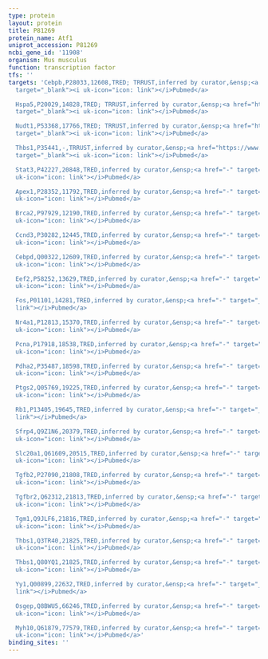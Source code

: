```yaml
---
type: protein
layout: protein
title: P81269
protein_name: Atf1
uniprot_accession: P81269
ncbi_gene_id: '11908'
organism: Mus musculus
function: transcription factor
tfs: ''
targets: 'Cebpb,P28033,12608,TRED; TRRUST,inferred by curator,&ensp;<a href="https://www.ncbi.nlm.nih.gov/pubmed/?term=14593102%5Buid%5D"
  target="_blank"><i uk-icon="icon: link"></i>Pubmed</a>

  Hspa5,P20029,14828,TRED; TRRUST,inferred by curator,&ensp;<a href="https://www.ncbi.nlm.nih.gov/pubmed/?term=12871976%5Buid%5D"
  target="_blank"><i uk-icon="icon: link"></i>Pubmed</a>

  Nudt1,P53368,17766,TRED; TRRUST,inferred by curator,&ensp;<a href="https://www.ncbi.nlm.nih.gov/pubmed/?term=11314867%5Buid%5D"
  target="_blank"><i uk-icon="icon: link"></i>Pubmed</a>

  Thbs1,P35441,-,TRRUST,inferred by curator,&ensp;<a href="https://www.ncbi.nlm.nih.gov/pubmed/?term=9371503%5Buid%5D"
  target="_blank"><i uk-icon="icon: link"></i>Pubmed</a>

  Stat3,P42227,20848,TRED,inferred by curator,&ensp;<a href="-" target="_blank"><i
  uk-icon="icon: link"></i>Pubmed</a>

  Apex1,P28352,11792,TRED,inferred by curator,&ensp;<a href="-" target="_blank"><i
  uk-icon="icon: link"></i>Pubmed</a>

  Brca2,P97929,12190,TRED,inferred by curator,&ensp;<a href="-" target="_blank"><i
  uk-icon="icon: link"></i>Pubmed</a>

  Ccnd3,P30282,12445,TRED,inferred by curator,&ensp;<a href="-" target="_blank"><i
  uk-icon="icon: link"></i>Pubmed</a>

  Cebpd,Q00322,12609,TRED,inferred by curator,&ensp;<a href="-" target="_blank"><i
  uk-icon="icon: link"></i>Pubmed</a>

  Eef2,P58252,13629,TRED,inferred by curator,&ensp;<a href="-" target="_blank"><i
  uk-icon="icon: link"></i>Pubmed</a>

  Fos,P01101,14281,TRED,inferred by curator,&ensp;<a href="-" target="_blank"><i uk-icon="icon:
  link"></i>Pubmed</a>

  Nr4a1,P12813,15370,TRED,inferred by curator,&ensp;<a href="-" target="_blank"><i
  uk-icon="icon: link"></i>Pubmed</a>

  Pcna,P17918,18538,TRED,inferred by curator,&ensp;<a href="-" target="_blank"><i
  uk-icon="icon: link"></i>Pubmed</a>

  Pdha2,P35487,18598,TRED,inferred by curator,&ensp;<a href="-" target="_blank"><i
  uk-icon="icon: link"></i>Pubmed</a>

  Ptgs2,Q05769,19225,TRED,inferred by curator,&ensp;<a href="-" target="_blank"><i
  uk-icon="icon: link"></i>Pubmed</a>

  Rb1,P13405,19645,TRED,inferred by curator,&ensp;<a href="-" target="_blank"><i uk-icon="icon:
  link"></i>Pubmed</a>

  Sfrp4,Q9Z1N6,20379,TRED,inferred by curator,&ensp;<a href="-" target="_blank"><i
  uk-icon="icon: link"></i>Pubmed</a>

  Slc20a1,Q61609,20515,TRED,inferred by curator,&ensp;<a href="-" target="_blank"><i
  uk-icon="icon: link"></i>Pubmed</a>

  Tgfb2,P27090,21808,TRED,inferred by curator,&ensp;<a href="-" target="_blank"><i
  uk-icon="icon: link"></i>Pubmed</a>

  Tgfbr2,Q62312,21813,TRED,inferred by curator,&ensp;<a href="-" target="_blank"><i
  uk-icon="icon: link"></i>Pubmed</a>

  Tgm1,Q9JLF6,21816,TRED,inferred by curator,&ensp;<a href="-" target="_blank"><i
  uk-icon="icon: link"></i>Pubmed</a>

  Thbs1,Q3TR40,21825,TRED,inferred by curator,&ensp;<a href="-" target="_blank"><i
  uk-icon="icon: link"></i>Pubmed</a>

  Thbs1,Q80YQ1,21825,TRED,inferred by curator,&ensp;<a href="-" target="_blank"><i
  uk-icon="icon: link"></i>Pubmed</a>

  Yy1,Q00899,22632,TRED,inferred by curator,&ensp;<a href="-" target="_blank"><i uk-icon="icon:
  link"></i>Pubmed</a>

  Osgep,Q8BWU5,66246,TRED,inferred by curator,&ensp;<a href="-" target="_blank"><i
  uk-icon="icon: link"></i>Pubmed</a>

  Myh10,Q61879,77579,TRED,inferred by curator,&ensp;<a href="-" target="_blank"><i
  uk-icon="icon: link"></i>Pubmed</a>'
binding_sites: ''
---
```

